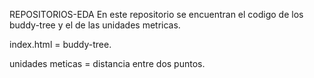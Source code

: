 REPOSITORIOS-EDA
En este repositorio se encuentran el codigo de los buddy-tree y  el de las unidades metricas.


index.html = buddy-tree.

unidades meticas = distancia entre dos puntos.
